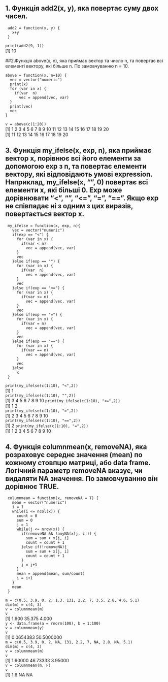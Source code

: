 ## 1. Функція add2(x, y), яка повертає суму двох чисел.
```
 add2 = function(x, y) {
   x+y
 }
 ```
 `print(add2(9, 1))`  
[1] 10
 
##2.Функція above(x, n), яка приймає вектор та число n, та повертає всі елементі вектору, які більше n. По замовчуванню n = 10.
 ```
 above = function(x, n=10) {
   vec = vector("numeric")
   print(x)
   for (var in x) {
     if(var  n)
       vec = append(vec, var)
   }
   print(vec)
   vec
 }
 ```
 `v = above(c(1:20))`  
 [1]  1  2  3  4  5  6  7  8  9 10 11 12 13 14 15 16 17 18 19 20  
 [1] 11 12 13 14 15 16 17 18 19 20  
 
## 3. Функція my_ifelse(x, exp, n), яка приймає вектор x, порівнює всі його елементи за допомогою exp з n, та повертає елементи вектору, які відповідають умові expression. Наприклад, my_ifelse(x, “”, 0) повертає всі елементи x, які більші 0. Exp може дорівнювати “<”, “”, “<=”, “=”, “==”. Якщо exp не співпадає ні з одним з цих виразів, повертається вектор x.
```
 my_ifelse = function(x, exp, n){
   vec = vector("numeric")
   if(exp == "<") {
     for (var in x) {
       if(var < n)
         vec = append(vec, var)
     }
     vec
   }else if(exp == "") {
     for (var in x) {
       if(var  n)
         vec = append(vec, var)
     }
     vec
   }else if(exp == "<=") {
     for (var in x) {
       if(var <= n)
         vec = append(vec, var)
     }
     vec
   }else if(exp == "=") {
     for (var in x) {
       if(var = n)
         vec = append(vec, var)
     }
     vec
   }else if(exp == "==") {
     for (var in x) {
       if(var == n)
         vec = append(vec, var)
     }
     vec
   }else
     x
 } 
 ```
 `print(my_ifelse(c(1:10), "<",2))`  
[1] 1  
 `print(my_ifelse(c(1:10), "",2))`  
[1]  3  4  5  6  7  8  9 10
 `print(my_ifelse(c(1:10), "<=",2))`  
[1] 1 2  
 `print(my_ifelse(c(1:10), "=",2))`  
[1]  2  3  4  5  6  7  8  9 10  
 `print(my_ifelse(c(1:10), "==",2))`  
[1] 2
 `print(my_ifelse(c(1:10), "=",2))`  
 [1]  1  2  3  4  5  6  7  8  9 10
 
## 4. Функція columnmean(x, removeNA), яка розраховує середнє значення (mean) по кожному стовпцю матриці, або data frame. Логічний параметр removeNA вказує, чи видаляти NA значення. По замовчуванню він дорівнює TRUE.
```
 columnmean = function(x, removeNA = T) {
   mean = vector("numeric")
   i = 1
   while(i <= ncol(x)) {
     count = 0
     sum = 0
     j = 1
     while(j <= nrow(x)) {
       if(removeNA && !anyNA(x[j, i])) {
         sum = sum + x[j, i]
         count = count + 1
       }else if(!removeNA){
         sum = sum + x[j, i]
         count = count + 1
       }
       j = j+1
     }
     mean = append(mean, sum/count)
     i = i+1
   }
   mean
 }
 ```
 `m = c(0.5, 3.9, 0, 2, 1.3, 131, 2.2, 7, 3.5, 2.8, 4.6, 5.1)`  
 `dim(m) = c(4, 3)`   
 `v = columnmean(m)`  
 `v`  
[1]  1.600 35.375  4.000  
 `y <- data.frame(a = rnorm(100), b = 1:100)`  
 `v = columnmean(y)`  
 `v`  
[1]  0.0654383 50.5000000  
 `m = c(0.5, 3.9, 0, 2, NA, 131, 2.2, 7, NA, 2.8, NA, 5.1)`  
 `dim(m) = c(4, 3)`  
 `v = columnmean(m)`  
 `v`  
[1]  1.60000 46.73333  3.95000  
 `v = columnmean(m, F)`  
 `v`  
[1] 1.6  NA  NA  
